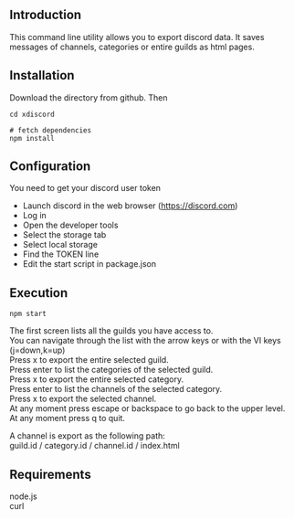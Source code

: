 ## Introduction
This command line utility allows you to export discord data. It saves messages of channels, categories or entire guilds as html pages.

## Installation
Download the directory from github. Then

```
cd xdiscord

# fetch dependencies
npm install
```

## Configuration
You need to get your discord user token 

* Launch discord in the web browser (https://discord.com)
* Log in
* Open the developer tools
* Select the storage tab
* Select local storage
* Find the TOKEN line
* Edit the start script in package.json

## Execution
```
npm start
```

The first screen lists all the guilds you have access to.  
You can navigate through the list with the arrow keys or with the VI keys (j=down,k=up)  
Press x to export the entire selected guild.  
Press enter to list the categories of the selected guild.  
Press x to export the entire selected category.  
Press enter to list the channels of the selected category.  
Press x to export the selected channel.  
At any moment press escape or backspace to go back to the upper level.  
At any moment press q to quit.  


A channel is export as the following path:  
guild.id / category.id / channel.id / index.html  


## Requirements

node.js  
curl  






 
